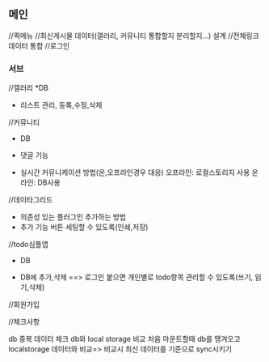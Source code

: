 ## 메인 ##
//퀵메뉴
//최신게시물 데이터(갤러리, 커뮤니티 통합할지 분리할지...) 설계
//전체링크 데이터 통합
//로그인

### 서브 ###
//갤러리
*DB
- 리스트 관리, 등록,수정,삭제


//커뮤니티
* DB

* 댓글 기능
- 실시간 커뮤니케이션 방법(온,오프라인경우 대응)
오프라인: 로컬스토리지 사용
온라인: DB사용

//데이타그리드
- 의존성 있는 플러그인 추가하는 방법
- 추가 기능 버튼 세팅할 수 있도록(인쇄,저장)

//todo심플앱
* DB
- DB에 추가,삭제
==> 로그인 붙으면 개인별로 todo항목 관리할 수 있도록(쓰기, 읽기,삭제)



//회원가입


//체크사항

db 중복 데이터 체크
db와 local storage 비교
처음 마운트할때 db를 땡겨오고 localstorage 데이터와 비교=> 비교시 최신 데이터를 기준으로 sync시키기

